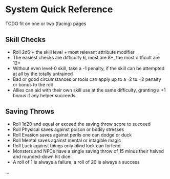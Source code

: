 
<!-- SKIP -->


# System Quick Reference

TODO fit on one or two (facing) pages

## Skill Checks

* Roll 2d6 + the skill level + most relevant attribute modifier
* The easiest checks are difficulty 6, most are 8+, the most difficult are 12+
* Without even level-0 skill, take a -1 penalty, if the skill can be attempted at all by the totally untrained
* Bad or good circumstances or tools can apply up to a -2 to +2 penalty or bonus to the roll
* Allies can aid with their own skill use at the same difficulty, granting a +1 bonus if any helper succeeds

## Saving Throws

* Roll 1d20 and equal or exceed the saving throw score to succeed
* Roll Physical saves against poison or bodily stresses
* Roll Evasion saves against perils one can dodge or duck
* Roll Mental saves against mental or intagible magic
* Roll Luck against things only blind luck can forfend
* Monsters and NPCs have a single saving throw of 15 minus their halved and rounded-down hit dice
* A roll of 1 is always a failure, a roll of 20 is always a success

...

<!--

## Spellcasting

TODO

## Injury And Healing

* A creature dies or is mortally wounded at zero hit points
* Minor NPCs, PCs with the Frail quality, or creatures hit by unsurvivable injuries die instantly
* Others are mortally wounded and die six rounds later
* An ally can stabilise the mortally wounded with a DEX/Heal or an INT/Heal check at a difficulty of 8 plus the number of full rounds since the wounded was felled
* Stabilised creatures stop dying and revive in ten minutes with one hit point and the Frail quality
* Creatures lose the Frail quality after magical healing or a week of bed rest
* Magical healing stabilises and revives a Mortally Wounded PC, the frail quality is not applied

## Reaction Checks

TODO

## Combat Rounds

* A combat round lasts about six seconds
* At the start of combat, each side rolls initiative once on 1d8 and adds the best DEX modifier on their side. The highest-rolling group goes first; ties go to the PCs.
* At the referee's discretion, each individual combatant can roll initiative and then everyone acts in descending order
* On their turn in the round, a creature can take one Main Action, one Move Action, and as many On Turn or Instant actions as the referee thinks reasonable
* Main Actions are attacks, spellcasting, or other activities that would eat up most of six seconds
* Move actions allow the PC to move 30 feet or do similar short, simple actions
* On Turn actions allow the PC to say a few words, drop prone, or do other reflexively simple things
* Instant Actions can be take at any time, even during someone else's turn, or even after dice have been rolled. Instant actions are usually special powers the PC can use or the result of holding an action in combat

## Hitting And Damage

* An attack is made with a hit roll of 1d20 plus the relevant weapon skill plus the attribute modifier that the weapon uses plus the attack bonus of the character
* If the resultant roll is equal or higher than the target's Armor Class, the attack hits
* A roll of 1 before modifiers and bonuses always misses. A roll of 20 before modifiers and bonuses always hits
* On a hit, the attacker rolls the weapon's damage die and adds their relevant attribute modifier. That much damage is done to the target's hit points
* Weapons that use the Punch skill can also add the wielder's Punch skill to the damage total
* On a miss, melee attacks may do Shock damage. If the target's armor class is less than or equal to the weapon's Shock value, the Shock damage is applied. Thus a weapon with "Shock 2/13" does 2 points of damage does 2 points of damage on a miss to a target with an AC of 13 or less
* The wielders's attribute modifier and any other damage bonuses that would apply are also applied to Shock damage
* Shields negate the first instance of Shock that a target would take each round. The Total Defense action makes the target immune to Shock for the rest of the round
* A successful hit can't do less damage than the weapon's Shock would do on a miss

## Morale Checks

* a Morale check is rolled on 2d6. If it's higher than the target's Morale score, they rout, retreat, or surrender, depending on the situation and their overall discipline
* PCs never check Morale. NPCs do so when an ally first is downed, when half of them are down, or when shaken by some great reverse or terrifying foe
* Even on a successful Morale check, NPCs will not continue to fight when it is obviously futile or not worth the risk

-->

